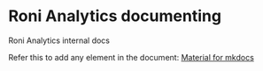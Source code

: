 # Roni Analytics documenting
Roni Analytics internal docs

Refer this to add any element in the document: 
[Material for mkdocs](https://squidfunk.github.io/mkdocs-material/reference/footnotes/)